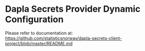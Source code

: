 # Dapla Secrets Provider Dynamic Configuration

Please refer to documentation at: https://github.com/statisticsnorway/dapla-secrets-client-project/blob/master/README.md

